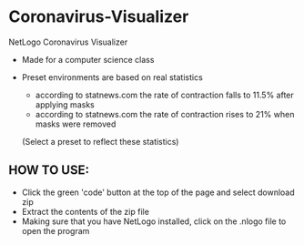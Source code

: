 # Coronavirus-Visualizer
NetLogo Coronavirus Visualizer
  - Made for a computer science class
  - Preset environments are based on real statistics
    - according to statnews.com the rate of contraction falls to 11.5% after applying masks
    - according to statnews.com the rate of contraction rises to 21% when masks were removed
    
    (Select a preset to reflect these statistics)
    
## HOW TO USE:
- Click the green 'code' button at the top of the page and select download zip
- Extract the contents of the zip file
- Making sure that you have NetLogo installed, click on the .nlogo file to open the program
